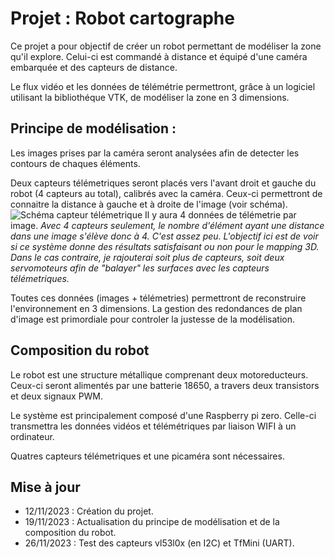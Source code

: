 # Projet : Robot cartographe

Ce projet a pour objectif de créer un robot permettant de modéliser la zone qu'il explore.
Celui-ci est commandé à distance et équipé d'une caméra embarquée et des capteurs de distance.

Le flux vidéo et les données de télémétrie permettront, grâce à un logiciel utilisant la bibliothéque VTK, de modéliser la zone en 3 dimensions.

## Principe de modélisation : 

Les images prises par la caméra seront analysées afin de detecter les contours de chaques éléments.

Deux capteurs télémetriques seront placés vers l'avant droit et gauche du robot (4 capteurs au total), calibrés avec la caméra. 
Ceux-ci permettront de connaitre la distance à gauche et à droite de l'image (voir schéma).
![Schéma capteur télémetrique](images/exemple_capt.jpg)
Il y aura 4 données de télémetrie par image.
*Avec 4 capteurs seulement, le nombre d'élément ayant une distance dans une image s'élève donc à 4. C'est assez peu. L'objectif ici est de voir si ce système donne des résultats satisfaisant ou non pour le mapping 3D.
Dans le cas contraire, je rajouterai soit plus de capteurs, soit deux servomoteurs afin de "balayer" les surfaces avec les capteurs télémetriques.*

Toutes ces données (images + télémetries) permettront de reconstruire l'environnement en 3 dimensions.
La gestion des redondances de plan d'image est primordiale pour controler la justesse de la modélisation.

## Composition du robot

Le robot est une structure métallique comprenant deux motoreducteurs. Ceux-ci seront alimentés par une batterie 18650, a travers deux transistors et deux signaux PWM.

Le système est principalement composé d'une Raspberry pi zero. Celle-ci transmettra les données vidéos et télémétriques par liaison WIFI à un ordinateur.

Quatres capteurs télémetriques et une picaméra sont nécessaires.


## Mise à jour 
* 12/11/2023 : Création du projet.
* 19/11/2023 : Actualisation du principe de modélisation et de la composition du robot.
* 26/11/2023 : Test des capteurs vl53l0x (en I2C) et TfMini (UART).


